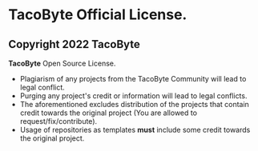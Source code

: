 # TacoByte Official License.
## Copyright 2022 TacoByte
**TacoByte** Open Source License.

- Plagiarism of any projects from the TacoByte Community will lead to legal conflict.
- Purging any project's credit or information will lead to legal conflicts.
- The aforementioned excludes distribution of the projects that contain credit towards the original project (You are allowed to request/fix/contribute).
- Usage of repositories as templates **must** include some credit towards the original project.
